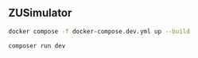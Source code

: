 ## ZUSimulator

```bash
docker compose -f docker-compose.dev.yml up --build
```

```bash
composer run dev
```
